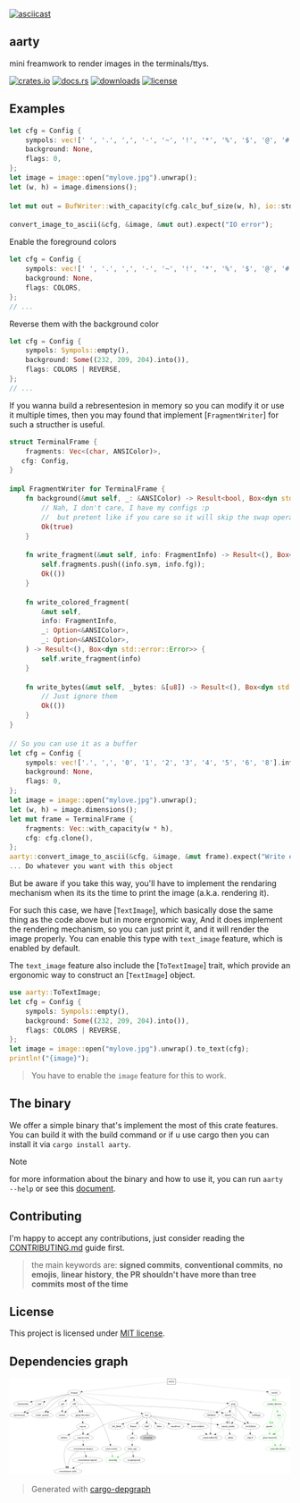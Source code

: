 [![asciicast](https://asciinema.org/a/633827.svg)](https://asciinema.org/a/633827)

## **aarty**
mini freamwork to render images in the terminals/ttys.

[![crates.io](https://img.shields.io/crates/v/aarty.svg)](https://crates.io/crates/aarty)
[![docs.rs](https://docs.rs/aarty/badge.svg)](https://docs.rs/aarty)
[![downloads](https://img.shields.io/crates/d/aarty.svg)](https://crates.io/crates/aarty)
[![license](https://img.shields.io/crates/l/aarty.svg)](https://github.com/0x61nas/aarty/blob/aurora/LICENSE)

## Examples
```rust
let cfg = Config {
    sympols: vec![' ', '.', ',', '-', '~', '!', '*', '%', '$', '@', '#'].into(),
    background: None,
    flags: 0,
};
let image = image::open("mylove.jpg").unwrap();
let (w, h) = image.dimensions();

let mut out = BufWriter::with_capacity(cfg.calc_buf_size(w, h), io::stdout().lock());

convert_image_to_ascii(&cfg, &image, &mut out).expect("IO error");
```
Enable the foreground colors
```rust
let cfg = Config {
    sympols: vec![' ', '.', ',', '-', '~', '!', '*', '%', '$', '@', '#'].into(),
    background: None,
    flags: COLORS,
};
// ...
```
Reverse them with the background color
```rust
let cfg = Config {
    sympols: Sympols::empty(),
    background: Some((232, 209, 204).into()),
    flags: COLORS | REVERSE,
};
// ...
```
If you wanna build a rebresentesion in memory so you can modify it or use it multiple times, then you may found that implement [`FragmentWriter`]
for such a structher is useful.
```rust
struct TerminalFrame {
    fragments: Vec<(char, ANSIColor)>,
   cfg: Config,
}

impl FragmentWriter for TerminalFrame {
    fn background(&mut self, _: &ANSIColor) -> Result<bool, Box<dyn std::error::Error>> {
        // Nah, I don't care, I have my configs :p
        //  but pretent like if you care so it will skip the swap operation.
        Ok(true)
    }

    fn write_fragment(&mut self, info: FragmentInfo) -> Result<(), Box<dyn std::error::Error>> {
        self.fragments.push((info.sym, info.fg));
        Ok(())
    }

    fn write_colored_fragment(
        &mut self,
        info: FragmentInfo,
        _: Option<&ANSIColor>,
        _: Option<&ANSIColor>,
    ) -> Result<(), Box<dyn std::error::Error>> {
        self.write_fragment(info)
    }

    fn write_bytes(&mut self, _bytes: &[u8]) -> Result<(), Box<dyn std::error::Error>> {
        // Just ignore them
        Ok(())
    }
}

// So you can use it as a buffer
let cfg = Config {
    sympols: vec!['.', ',', '0', '1', '2', '3', '4', '5', '6', '8'].into(),
    background: None,
    flags: 0,
};
let image = image::open("mylove.jpg").unwrap();
let (w, h) = image.dimensions();
let mut frame = TerminalFrame {
    fragments: Vec::with_capacity(w * h),
    cfg: cfg.clone(),
};
aarty::convert_image_to_ascii(&cfg, &image, &mut frame).expect("Write error");
... Do whatever you want with this object
```
But be aware if you take this way, you'll have to implement the rendaring mechanism when its its the time to print the image (a.k.a. rendering it).

For such this case, we have [`TextImage`], which basically dose the same thing as the code above but in more ergnomic way, And it does implement the rendering mechanism, so you can just print it, and it will render the image properly.
You can enable this type with `text_image` feature, which is enabled by default.

The `text_image` feature also include the [`ToTextImage`] trait, which provide an ergonomic way to construct an [`TextImage`] object.
```rust
use aarty::ToTextImage;
let cfg = Config {
    sympols: Sympols::empty(),
    background: Some((232, 209, 204).into()),
    flags: COLORS | REVERSE,
};
let image = image::open("mylove.jpg").unwrap().to_text(cfg);
println!("{image}");
```
> You have to enable the `image` feature for this to work.

## The binary
We offer a simple binary that's implement the most of this crate features. You can build it with the build command or if u use cargo then you can install it via `cargo install aarty`.

> [!Note]
> for more information about the binary and how to use it, you can run `aarty --help` or see this [document](./docs/bin.md).


## Contributing
I'm happy to accept any contributions, just consider reading the [CONTRIBUTING.md](https://github.com/0x61nas/aarty/blob/aurora/CONTRIBUTING.md) guide first.

> the main keywords are: **signed commits**, **conventional commits**, **no emojis**, **linear history**, **the PR shouldn't have more than tree commits most of the time**

## License
This project is licensed under [MIT license][mit].

[mit]: https://github.com/0x61nas/aarty/blob/aurora/LICENSE


## Dependencies graph

![deps graph](./_deps.png)

> Generated with [cargo-depgraph](https://crates.io/crates/cargo-depgraph)

